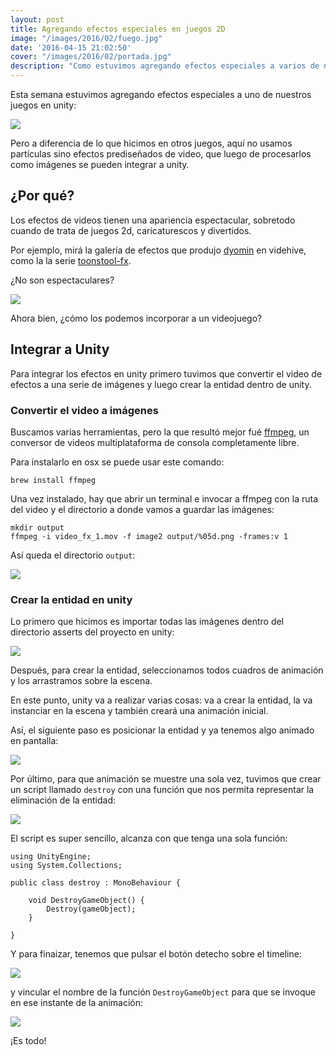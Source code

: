 ```yaml
---
layout: post
title: Agregando efectos especiales en juegos 2D
image: "/images/2016/02/fuego.jpg"
date: '2016-04-15 21:02:50'
cover: "/images/2016/02/portada.jpg"
description: "Como estuvimos agregando efectos especiales a varios de nuestros juegos, armé una guía detallando todos los pasos que seguimos para realizarlos."
---
```


Esta semana estuvimos agregando efectos especiales a uno de nuestros juegos en unity:

![](/images/2016/02/Untitled-2016-02-19-15-45-33.png)


Pero a diferencia de lo que hicimos en otros juegos, aquí no usamos partículas sino efectos prediseñados de video, que luego de procesarlos como imágenes se pueden integrar a unity.


## ¿Por qué?

Los efectos de videos tienen una apariencia espectacular, sobretodo cuando de trata de juegos 2d, caricaturescos y divertidos.

Por ejemplo, mirá la galería de efectos que produjo [dyomin](http://videohive.net/user/dyomin) en videhive, como la la serie [toonstool-fx](http://videohive.net/item/toonstool-fx-kit/12815828).


¿No son espectaculares?

![](/images/2016/02/x10_Smoke_Explosions.png)


Ahora bien, ¿cómo los podemos incorporar a un videojuego?

## Integrar a Unity


Para integrar los efectos en unity primero tuvimos que convertir el video de efectos a una serie de imágenes y luego crear la entidad dentro de unity.


### Convertir el video a imágenes

Buscamos varias herramientas, pero la que resultó mejor fué [ffmpeg](https://www.ffmpeg.org/), un conversor de videos multiplataforma de consola completamente libre.

Para instalarlo en osx se puede usar este comando:

```
brew install ffmpeg
```

Una vez instalado, hay que abrir un terminal e invocar a ffmpeg con la ruta del video y el directorio a donde vamos a guardar las imágenes:

```
mkdir output
ffmpeg -i video_fx_1.mov -f image2 output/%05d.png -frames:v 1
```

Así queda el directorio ``output``:

![](/images/2016/02/output-2016-02-19-17-46-57.png)


### Crear la entidad en unity


Lo primero que hicimos es importar todas las imágenes dentro del directorio asserts del proyecto en unity:

![](/images/2016/02/Untitled-2016-02-19-14-58-26.png)

Después, para crear la entidad, seleccionamos todos cuadros de animación y los arrastramos sobre la escena.

En este punto, unity va a realizar varias cosas: va a crear la entidad, la va instanciar en la escena y también creará una animación inicial.

Así, el siguiente paso es posicionar la entidad y ya tenemos algo animado en pantalla:

![](/images/2016/02/2016-02-19-15_23_45.gif)


Por último, para que animación se muestre una sola vez, tuvimos que crear un script llamado ``destroy`` con una función que nos permita representar la eliminación de la entidad:

![](/images/2016/02/Untitled-2016-02-19-15-18-06.png)

El script es super sencillo, alcanza con que tenga una sola función:

```
using UnityEngine;
using System.Collections;

public class destroy : MonoBehaviour {

    void DestroyGameObject() {
        Destroy(gameObject);
    }

}
```

Y para finaizar, tenemos que pulsar el botón detecho sobre el timeline:

![](/images/2016/02/Untitled-2016-02-19-15-16-47.png)

y vincular el nombre de la función ``DestroyGameObject`` para que se invoque en ese instante de la animación:


![](/images/2016/02/Untitled-2016-02-19-15-20-36-1.png)


¡Es todo!
